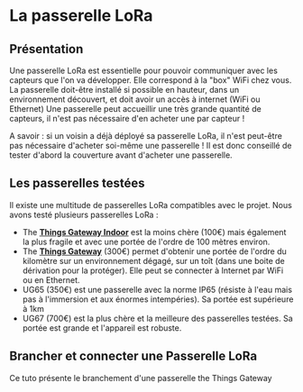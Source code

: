 # La passerelle LoRa

## Présentation

Une passerelle LoRa est essentielle pour pouvoir communiquer avec les capteurs que l'on va développer. Elle correspond à la "box" WiFi chez vous.
La passerelle doit-être installé si possible en hauteur, dans un environnement découvert, et doit avoir un accès à internet (WiFi ou Ethernet)
Une passerelle peut accueillir une très grande quantité de capteurs, il n'est pas nécessaire d'en acheter une par capteur !

A savoir : si un voisin a déjà déployé sa passerelle LoRa, il n'est peut-être pas nécessaire d'acheter soi-même une passerelle ! Il est donc conseillé de tester d'abord la couverture avant d'acheter une passerelle.

## Les passerelles testées
Il existe une multitude de passerelles LoRa compatibles avec le projet. Nous avons testé plusieurs passerelles LoRa : 
- The [**Things Gateway Indoor**](https://fr.rs-online.com/web/p/modules-de-developpement-de-communication-et-sans-fil/2018876?cm_mmc=FR-PLA-DS3A-_-google-_-CSS_FR_FR_Raspberry_Pi_%26_Arduino_%26_Outils_de_developpement_Whoop-_-(FR:Whoop!)+Modules+de+d%C3%A9veloppement+de+communication+et+sans+fil-_-2018876&matchtype=&pla-302930656441&gclid=Cj0KCQjwnNyUBhCZARIsAI9AYlG56qA1J0ROX7SbTis0TthMzeDWLH3KAhIG9ApMBMLnEj_50sQFLhcaApJaEALw_wcB&gclsrc=aw.ds) est la moins chère (100€) mais également la plus fragile et avec une portée de l'ordre de 100 mètres environ.
- The [**Things Gateway**](https://fr.farnell.com/the-things-network/ttn-gw-868/the-things-gateway-eu/dp/2675813) (300€) permet d'obtenir une portée de l'ordre du kilomètre sur un environnement dégagé, sur un toît (dans une boite de dérivation pour la protéger). Elle peut se connecter à Internet par WiFi ou en Ethernet.
- UG65 (350€) est une passerelle avec la norme IP65 (résiste à l'eau mais pas à l'immersion et aux énormes intempéries). Sa portée est supérieure à 1km
- UG67 (700€) est la plus chère et la meilleure des passerelles testées. Sa portée est grande et l'appareil est robuste.

## Brancher et connecter une Passerelle LoRa
Ce tuto présente le branchement d'une passerelle the Things Gateway
